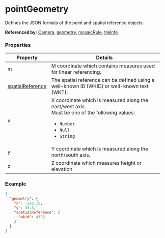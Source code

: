 # pointGeometry

Defines the JSON formats of the point and spatial reference objects.

**Referenced by:** [Camera](camera.md), [geometry](geometry.md), [mosaicRule](mosaicRule.md), [tileInfo](tileInfo.md)

### Properties

| Property | Details
| --- | ---
| m | M coordinate which contains measures used for linear referencing.
| [spatialReference](spatialReference.md) | The spatial reference can be defined using a well-known ID (WKID) or well-known text (WKT).
| x | X coordinate which is measured along the east/west axis.<br>Must be one of the following values:<ul><li>`Number`</li><li>`Null`</li><li>`String`</li></ul>
| y | Y coordinate which is measured along the north/south axis.
| z | Z coordinate which measures height or elevation.


### Example

```json
{
  "geometry": {
    "x": -118.15,
    "y": 33.8,
    "spatialReference": {
      "wkid": 4326
    }
  }
}
```

